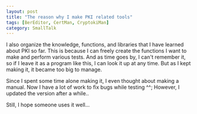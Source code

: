 ```yaml
---
layout: post
title: "The reason why I make PKI related tools"
tags: [BerEditor, CertMan, CryptokiMan]
category: SmallTalk
---
```


I also organize the knowledge, functions, and libraries that I have learned about PKI so far.
This is because I can freely create the functions I want to make and perform various tests.
And as time goes by, I can't remember it, so if I leave it as a program like this, I can look it up at any time.
But as I kept making it, it became too big to manage.

Since I spent some time alone making it, I even thought about making a manual.
Now I have a lot of work to fix bugs while testing ^^;
However, I updated the version after a while..

Still, I hope someone uses it well...
